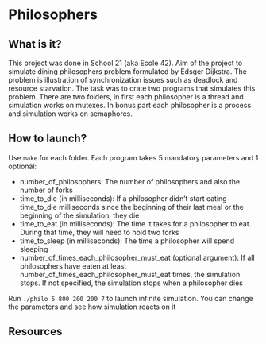 # Philosophers

## What is it?

This project was done in School 21 (aka Ecole 42). Aim of the project to simulate dining philosophers problem 
formulated by Edsger Dijkstra. The problem is illustration of synchronization issues such as deadlock and resource 
starvation. The task was to crate two programs that simulates this problem. There are two folders, in first each 
philosopher is a thread and simulation works on mutexes. In bonus part 
each philosopher is a process and simulation works on semaphores.    

## How to launch?

Use ``make`` for each folder. Each program takes 5 mandatory parameters and 1 optional:

- number_of_philosophers: The number of philosophers and also the number
  of forks
- time_to_die (in milliseconds): If a philosopher didn’t start eating time_to_die
  milliseconds since the beginning of their last meal or the beginning of the simulation, they die
- time_to_eat (in milliseconds): The time it takes for a philosopher to eat.
  During that time, they will need to hold two forks
- time_to_sleep (in milliseconds): The time a philosopher will spend sleeping
- number_of_times_each_philosopher_must_eat (optional argument): If all
  philosophers have eaten at least number_of_times_each_philosopher_must_eat
  times, the simulation stops. If not specified, the simulation stops when a
  philosopher dies

Run ``./philo 5 800 200 200 7`` to launch infinite simulation. You can change the parameters and see how simulation 
reacts on it

## Resources

